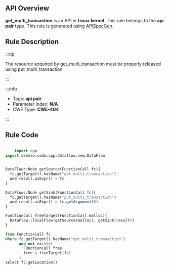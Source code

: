 ---
---


## API Overview
**get_multi_transaction** is an API in **Linux kernel**. This rule belongs to the **api pair** type. This rule is generated using [APISpecGen](../../tools/APISpecGen).
## Rule Description

:::tip

The resource acquired by get_multi_transaction must be properly released using put_multi_transaction

:::

:::info

- Tags: **api pair**
- Parameter Index: **N/A**
- CWE Type: **CWE-404**

:::

## Rule Code
```python

    import cpp
import semmle.code.cpp.dataflow.new.DataFlow


DataFlow::Node getSource(FunctionCall fc){
  fc.getTarget().hasName("get_multi_transaction")
  and result.asExpr() = fc
}

DataFlow::Node getSink(FunctionCall fc){
  fc.getTarget().hasName("put_multi_transaction")
  and result.asExpr() = fc.getArgument(0)
}

FunctionCall freeTarget(FunctionCall malloc){
  DataFlow::localFlow(getSource(malloc), getSink(result))
}

from FunctionCall fc
where fc.getTarget().hasName("get_multi_transaction")
      and not exists(
        FunctionCall free| 
        free = freeTarget(fc)
      )
select fc.getLocation()

    
```